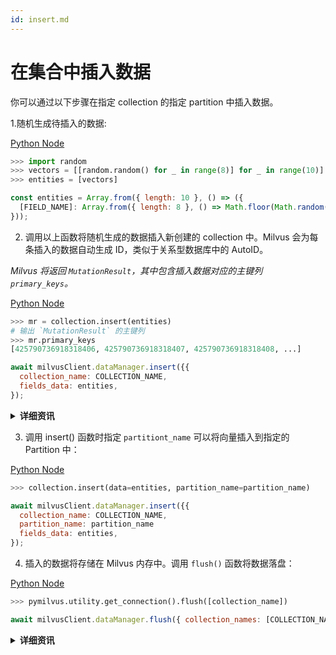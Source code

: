 ```yaml
---
id: insert.md
---
```


# 在集合中插入数据

你可以通过以下步骤在指定 collection 的指定 partition 中插入数据。

1.随机生成待插入的数据:

<div class="multipleCode">

  <a href="?python">Python </a>
  <a href="?javascript">Node</a>
</div>


```python
>>> import random
>>> vectors = [[random.random() for _ in range(8)] for _ in range(10)]
>>> entities = [vectors]
```

```javascript
const entities = Array.from({ length: 10 }, () => ({
  [FIELD_NAME]: Array.from({ length: 8 }, () => Math.floor(Math.random() * 10)),
}));
```

2. 调用以上函数将随机生成的数据插入新创建的 collection 中。Milvus 会为每条插入的数据自动生成 ID，类似于关系型数据库中的 AutoID。

_Milvus 将返回 `MutationResult`，其中包含插入数据对应的主键列 `primary_keys`。_

<div class="multipleCode">

  <a href="?python">Python </a>
  <a href="?javascript">Node</a>
</div>


```python
>>> mr = collection.insert(entities)
# 输出 `MutationResult` 的主键列
>>> mr.primary_keys
[425790736918318406, 425790736918318407, 425790736918318408, ...]
```

```javascript
await milvusClient.dataManager.insert({{
  collection_name: COLLECTION_NAME,
  fields_data: entities,
});
```

<details>
  <summary><b>详细资讯</b></summary>
<table class="params">
	<thead>
	<tr>
		<th>参数</td>
		<th>说明</th>
		<th>备注</th>
	</tr>
	</thead>
	<tbody>
	<tr>
		<td><code>data</code></td>
		<td>要插入 Milvus 的数据</td>
		<td>必填项</td>
	</tr>
	<tr>
		<td><code>collection_name**</code></td>
		<td>要将数据插入的 collection 名称</td>
		<td>必填项</td>
	</tr>
	<tr>
		<td><code>partition_name</code></td>
		<td>要将数据插入的 partition 名称</td>
		<td>选填项</td>
	</tr>
	</tbody>
</table>
</details>

3. 调用 insert() 函数时指定 `partitiont_name` 可以将向量插入到指定的 Partition 中：

<div class="multipleCode">

  <a href="?python">Python </a>
  <a href="?javascript">Node</a>
</div>


```python
>>> collection.insert(data=entities, partition_name=partition_name)
```

```javascript
await milvusClient.dataManager.insert({{
  collection_name: COLLECTION_NAME,
  partition_name: partition_name
  fields_data: entities,
});
```

4. 插入的数据将存储在 Milvus 内存中。调用 `flush()` 函数将数据落盘：

<div class="multipleCode">

  <a href="?python">Python </a>
  <a href="?javascript">Node</a>
</div>


```python
>>> pymilvus.utility.get_connection().flush([collection_name])
```

```javascript
await milvusClient.dataManager.flush({ collection_names: [COLLECTION_NAME] });
```

<details>
  <summary><b>详细资讯</b></summary>
<table class="params">
	<thead>
	<tr>
		<th>参数</td>
		<th>说明</th>
		<th>备注</th>
	</tr>
	</thead>
	<tbody>
	<tr>
		<td>collection_name</td>
		<td>要处理的 collection 名称</td>
		<td>必填项</td>
	</tr>
	</tbody>
</table>
</details>

